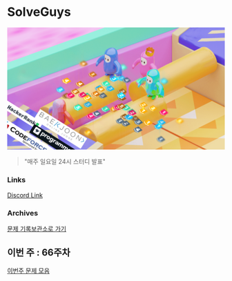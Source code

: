 # SolveGuys

![image](./Readme_Images/solveguys.png)
 
> "매주 일요일 24시 스터디 발표"

### Links
[Discord Link](https://discord.gg/TQGDWj7R)  

### Archives
[문제 기록보관소로 가기](./Problems_Archives)

## 이번 주 : 66주차
[이번주 문제 모음](./66week)

